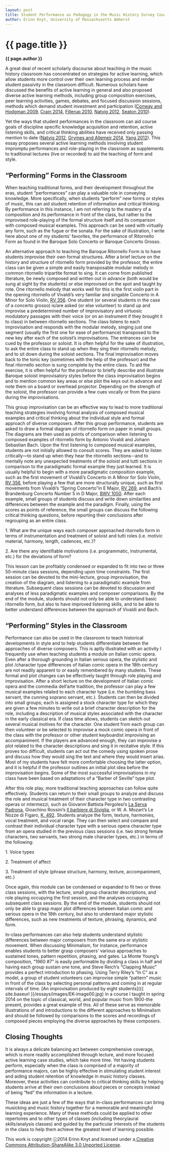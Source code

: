 ```yaml
---
layout: post
title: Student Performance as Pedagogy in the Music History Survey Course
author: Erinn Knyt, University of Massachusetts Amherst
---
```


{{ page.title }}
================
**{{ page.author }}**

A great deal of recent scholarly discourse about teaching in the music history classroom has concentrated on strategies for active learning, which allow students more control over their own learning process and render student passivity in the classroom difficult. Numerous scholars have discussed the benefits of active learning in general and also proposed diverse active learning methods, including group composition exercises, peer learning activities, games, debates, and focused discussion sessions, methods which demand student investment and participation ([Conway and Hodgman 2009](https://www.google.com/url?q=https%3A%2F%2Fopenlibrary.org%2Fworks%2FOL11994200W%2FTeaching_music_in_higher_education&sa=D&sntz=1&usg=AFQjCNGCeGOTd4gSjgT1Z_i0ZKVsBfZvvw), [Crain 2014](http://www.google.com/url?q=http%3A%2F%2Fwww.ams-net.org%2Fojs%2Findex.php%2Fjmhp%2Farticle%2Fview%2F110&sa=D&sntz=1&usg=AFQjCNFqyh3WH3l5bHZNPlgctfBIqNNFwA), [Fillerup 2010](https://www.google.com/url?q=https%3A%2F%2Fopenlibrary.org%2Fworks%2FOL15489350W%2FVitalizing_music_history_teaching&sa=D&sntz=1&usg=AFQjCNE-1fegfThXW2AHcfOG3_ECPTKKLA), [Natvig 2012](https://www.google.com/url?q=https%3A%2F%2Fopenlibrary.org%2Fworks%2FOL16557937W%2FThe_music_history_classroom&sa=D&sntz=1&usg=AFQjCNE-PrdoQcwihlzYZJbAyp8Cfl59pA), [Seaton 2010](https://www.google.com/url?q=https%3A%2F%2Fopenlibrary.org%2Fworks%2FOL15489350W%2FVitalizing_music_history_teaching&sa=D&sntz=1&usg=AFQjCNE-1fegfThXW2AHcfOG3_ECPTKKLA)).

Yet the ways that student performances in the classroom can aid course goals of discipline specific knowledge acquisition and retention, active listening skills, and critical thinking abilities have received only passing mention to date ([Natvig 2012](https://www.google.com/url?q=https%3A%2F%2Fopenlibrary.org%2Fworks%2FOL16557937W%2FThe_music_history_classroom&sa=D&sntz=1&usg=AFQjCNE-PrdoQcwihlzYZJbAyp8Cfl59pA), [Grymes and Allemeir 2014](http://www.google.com/url?q=http%3A%2F%2Fwww.ams-net.org%2Fojs%2Findex.php%2Fjmhp%2Farticle%2Fview%2F122&sa=D&sntz=1&usg=AFQjCNGx-cewQenvL932f8VyXBQ8rYLeGg), [Yang 2012](http://www.google.com/url?q=http%3A%2F%2Fwww.ams-net.org%2Fojs%2Findex.php%2Fjmhp%2Farticle%2Fview%2F54&sa=D&sntz=1&usg=AFQjCNFWMPQiOrrC_QTkaRD1bAkTOQxMQw)). This essay proposes several active learning methods involving student impromptu performances and role-playing in the classroom as supplements to traditional lectures (live or recorded) to aid the teaching of form and style.

## “Performing” Forms in the Classroom

When teaching traditional forms, and their development throughout the eras, student “performances” can play a valuable role in conveying knowledge.  More specifically, when students “perform” new forms or styles of music, this can aid student retention of information and critical thinking. By performance in this instance, I am not referring to the mastery of a composition and its performance in front of the class, but rather to the improvised role-playing of the formal structure itself and its comparison with composed musical examples.  This approach can be used with virtually any form, such as the fugue or the sonata.  For the sake of illustration, I write here about one of my students’ favorites, the performance of Ritornello Form as found in the Baroque Solo Concerto or Baroque Concerto Grosso.

An alternative approach to teaching the Baroque Ritornello Form is to have students improvise their own formal structures.  After a brief lecture on the history and structure of ritornello form provided by the professor, the entire class can be given a simple and easily transposable modular melody in common ritornello tripartite format to sing. It can come from published literature, be newly composed and written out in advance (both would be sung at sight by the students) or else improvised on the spot and taught by rote.  One ritornello melody that works well for this is the first violin part in the opening ritornello of Vivaldi’s very familiar and singable Concerto in A Minor for Solo Violin, <a href="http://imslp.org/wiki/Violin_Concerto_in_A_minor,_RV_356_(Vivaldi,_Antonio)">RV 356</a>. One student (or several students in the case of a concerto grosso) is/are asked (or else volunteer) to stand up and improvise a predetermined number of improvisatory and virtuosic modulatory passages with their voice (or on an instrument if they brought it to class) in between ritornello sections. The class listens to each improvisation and responds with the modular melody, singing just one segment (usually the first one for ease of performance) transposed to the new key after each of the soloist’s improvisations.  The entrances can be cued by the professor or soloist.  It is often helpful for the sake of illustration, to ask the entire class to stand up when they sing their ritornello melody, and to sit down during the soloist sections. The final improvisation moves back to the tonic key (sometimes with the help of the professor) and the final ritornello section is sung complete by the entire class. To aid the exercise, it is often helpful for the professor to briefly describe and illustrate Baroque soloist improvisatory styles before the class improvisation begins and to mention common key areas or else plot the keys out in advance and note them on a board or overhead projector. Depending on the strength of the soloist, the professor can provide a few cues vocally or from the piano during the improvisations.

This group improvisation can be an effective way to lead to more traditional teaching strategies involving formal analysis of composed musical examples and critical thinking about the individual style and formal approach of diverse composers.  After this group performance, students are asked to draw a formal diagram of ritornello form on paper in small groups. The diagrams are then used as points of comparison when listening to composed examples of ritornello form by Antonio Vivaldi and Johann Sebastian Bach. Upon the first listening to composed musical examples, students are not initially allowed to consult scores.  They are asked to listen critically—to stand up when they hear the ritornello sections--and to mentally note any unexpected treatments of the soloist and tutti sections in comparison to the paradigmatic formal example they just learned. It is usually helpful to begin with a more paradigmatic composition example, such as the first movement of Vivaldi’s Concerto in A Minor for Solo Violin, <a href="http://imslp.org/wiki/Violin_Concerto_in_A_minor,_RV_356_(Vivaldi,_Antonio)">RV 356</a>, before playing a few that are more structurally unique, such as first movements from Vivaldi’s “Spring Concerto”in E Major, <a href="http://imslp.org/wiki/Violin_Concerto_in_E_major,_RV_269_(Vivaldi,_Antonio)">RV 269</a>, and Bach’s Brandenburg Concerto Number 5 in D Major, <a href="http://imslp.org/wiki/Brandenburg_Concerto_No.5_in_D_major,_BWV_1050_(Bach,_Johann_Sebastian)">BWV 1050</a>. After each example, small groups of students discuss and write down similarities and differences between the example and the paradigm.  Finally, using the scores as points of reference, the small groups can discuss the following critical thinking questions, before reporting their conclusions after regrouping as an entire class.

​1. What are the unique ways each composer approached ritornello form in terms of instrumentation and treatment of soloist and tutti roles (i.e. motivic material, harmony, length, cadences, etc.)?

​2. Are there any identifiable motivations (i.e. programmatic, instrumental, etc.) for the deviations of form?

This lesson can be profitably condensed or expanded to fit into two or three 50-minute class sessions, depending upon time constraints. The first session can be devoted to the mini-lecture, group improvisation, the creation of the diagram, and listening to a paradigmatic example from literature.  Subsequent class sessions can be devoted to discussion and analyses of less paradigmatic examples and composer comparisons.  By the end of the module, students should not only be able to understand basic ritornello form, but also to have improved listening skills, and to be able to better understand differences between the approach of Vivaldi and Bach.

## “Performing” Styles in the Classroom

Performance can also be used in the classroom to teach historical developments in style and to help students differentiate between the approaches of diverse composers.  This is aptly illustrated with an activity I frequently use when teaching students a module on Italian comic opera.  Even after a thorough grounding in Italian serious opera, the stylistic and plot /character type differences of Italian comic opera in the 18th century are not readily apparent to or easily remembered by many students.  These formal and plot changes can be effectively taught through role playing and improvisation. After a short lecture on the development of Italian comic opera and the commedia dell’arte tradition, the professor can play a few musical examples related to each character type (i.e. the bumbling bass servant, the cunning soprano servant, etc.). Students can then be divided into small groups; each is assigned a stock character type for which they are given a few minutes to write out a brief character description for the role, including a description of musical styles associated with the character in the early classical era. If class time allows, students can sketch out several musical motives for the character.  One student from each group can then volunteer or be selected to improvise a mock comic opera in front of the class with the professor or other student keyboardist improvising an accompaniment. If the players are advanced enough, they can improvise a plot related to the character descriptions and sing it in recitative style. If this proves too difficult, students can act out the comedy using spoken prose and discuss how they would sing the text and where they would insert arias. Most of my students have felt more comfortable choosing the latter option, and it is helpful if the professor outlines an initial plot idea before the improvisation begins.  Some of the most successful improvisations in my class have been based on adaptations of a “Barber of Seville” type plot.

After this role play, more traditional teaching approaches can follow quite effectively.  Students can return to their small groups to analyze and discuss the role and musical treatment of their character type in two contrasting operas or intermezzi, such as Giovanni Battista Pergolesi’s <a href="http://imslp.org/wiki/La_serva_padrona_(Pergolesi,_Giovanni_Battista)">La Serva Padrona</a>, Gioachino Rossini’s <a href="http://imslp.org/wiki/Il_barbiere_di_Siviglia_(Rossini,_Gioacchino)">Il barbiere di Siviglia</a>, or W. A. Mozart’s Le Nozze di Figaro, <a href="http://imslp.org/wiki/Le_nozze_di_Figaro,_K.492_(Mozart,_Wolfgang_Amadeus)">K. 492</a>. Students analyze the form, texture, harmonies, vocal treatment, and vocal range. They can then select and compare and contrast their individual character type with a serious opera character type from an opera studied in the previous class sessions (i.e. two strong female characters, two servants, two strong male character types, etc.) in terms of the following:

​1.     Voice types

​2.     Treatment of affect

​3.     Treatment of style (phrase structure, harmony, texture, accompaniment, etc.)

Once again, this module can be condensed or expanded to fit two or three class sessions, with the lecture, small group character descriptions, and role playing occupying the first session, and the analyses occupying subsequent class sessions.  By the end of the module, students should not only be able to grasp major plot differences between Italian comic and serious opera in the 18th century, but also to understand major stylistic differences, such as new treatments of texture, phrasing, dynamics, and form.

In-class performances can also help students understand stylistic differences between major composers from the same era or stylistic movement. When discussing Minimalism, for instance, performance enables students to better grasp composers’ various approaches to sustained tones, pattern repetition, phasing, and gates.  La Monte Young’s composition, “1960 \#7” is easily performable by dividing a class in half and having each group sustain one tone, and Steve Reich’s “Clapping Music” provides a perfect introduction to phasing. Using Terry Riley’s “In C” as a model, a group of student volunteers can improvise simple “pattern” music in front of the class by selecting personal patterns and coming in at regular intervals of time. [An improvisation produced by eight students]({{ site.baseurl }}/essays/images/EK-image00.jpg) in a course I taught in spring 2014 on the topic of classical, world, and popular music from 1900-the present, provides a great example of this. All of these serve as memorable illustrations of and introductions to the different approaches to Minimalism and should be followed by comparisons to the scores and recordings of composed pieces employing the diverse approaches by these composers.

## Closing Thoughts

It is always a delicate balancing act between comprehensive coverage, which is more readily accomplished through lecture, and more focused active learning case studies, which take more time. Yet having students perform, especially when the class is comprised of a majority of performance majors, can be highly effective in stimulating student interest and aiding student retention of knowledge in music history classes.  Moreover, these activities can contribute to critical thinking skills by helping students arrive at their own conclusions about pieces or concepts instead of being “fed” the information in a lecture.  

These ideas are just a few of the ways that in-class performances can bring musicking and music history together for a memorable and meaningful learning experience. Many of these methods could be applied to other repertoires and to other types of classes (including theory/aural skills/analysis classes) and guided by the particular interests of the students in the class to help them achieve the greatest level of learning possible.


This work is copyright ⓒ2014 Erinn Knyt and licensed under a[ ](http://www.google.com/url?q=http%3A%2F%2Fcreativecommons.org%2Flicenses%2Fby-sa%2F3.0%2F&sa=D&sntz=1&usg=AFQjCNG4j2oPozXv2_VqmmLiVAToFtwKdA)[Creative Commons Attribution-ShareAlike 3.0 Unported License](http://www.google.com/url?q=http%3A%2F%2Fcreativecommons.org%2Flicenses%2Fby-sa%2F3.0%2F&sa=D&sntz=1&usg=AFQjCNG4j2oPozXv2_VqmmLiVAToFtwKdA).



